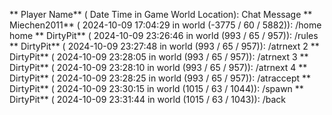 ** Player Name** ( Date  Time in  Game World Location):  Chat Message
** Miechen2011** ( 2024-10-09  17:04:29 in  world (-3775 / 60 / 5882)): /home home
** DirtyPit** ( 2024-10-09  23:26:46 in  world (993 / 65 / 957)): /rules
** DirtyPit** ( 2024-10-09  23:27:48 in  world (993 / 65 / 957)): /atrnext 2
** DirtyPit** ( 2024-10-09  23:28:05 in  world (993 / 65 / 957)): /atrnext 3
** DirtyPit** ( 2024-10-09  23:28:10 in  world (993 / 65 / 957)): /atrnext 4
** DirtyPit** ( 2024-10-09  23:28:25 in  world (993 / 65 / 957)): /atraccept
** DirtyPit** ( 2024-10-09  23:30:15 in  world (1015 / 63 / 1044)): /spawn
** DirtyPit** ( 2024-10-09  23:31:44 in  world (1015 / 63 / 1043)): /back
